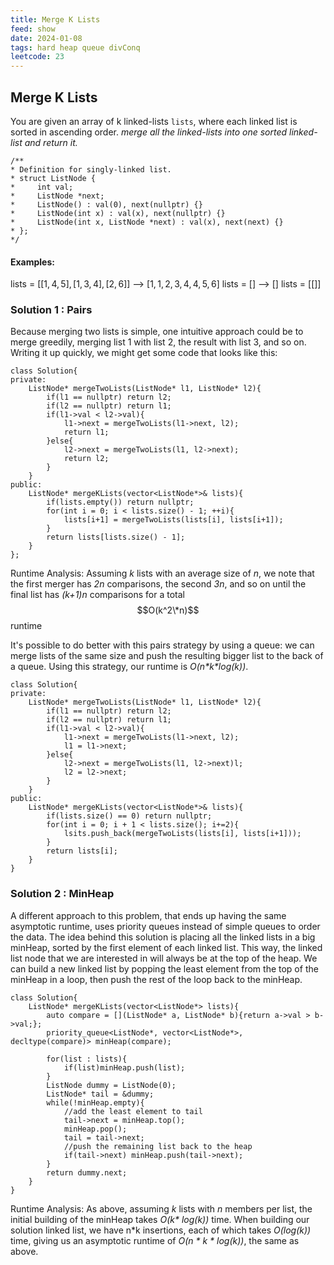 ```yaml
---
title: Merge K Lists
feed: show
date: 2024-01-08
tags: hard heap queue divConq
leetcode: 23
---
```


## Merge K Lists
You are given an array of k linked-lists `lists`, where each linked list is sorted in ascending order.
*merge all the linked-lists into one sorted linked-list and return it.*

```
/**
* Definition for singly-linked list.
* struct ListNode {
*     int val;
*     ListNode *next;
*     ListNode() : val(0), next(nullptr) {}
*     ListNode(int x) : val(x), next(nullptr) {}
*     ListNode(int x, ListNode *next) : val(x), next(next) {}
* };
*/
```

#### Examples:
lists = $[[1, 4, 5], [1, 3, 4], [2, 6]]$ -->  $[1, 1, 2, 3, 4, 4, 5, 6]$
lists = $[]$ --> $[]$
lists = $[[]]$

### Solution 1 : Pairs
Because merging two lists is simple, one intuitive approach could be to merge greedily, merging list 1 with list 2, the result with list 3, and so on. Writing it up quickly, we might get some code that looks like this:

```
class Solution{
private:
	ListNode* mergeTwoLists(ListNode* l1, ListNode* l2){
		if(l1 == nullptr) return l2;
		if(l2 == nullptr) return l1;
		if(l1->val < l2->val){
			l1->next = mergeTwoLists(l1->next, l2);
			return l1;
		}else{
			l2->next = mergeTwoLists(l1, l2->next);
			return l2;
		}
	}
public:
	ListNode* mergeKLists(vector<ListNode*>& lists){
		if(lists.empty()) return nullptr;
		for(int i = 0; i < lists.size() - 1; ++i){
			lists[i+1] = mergeTwoLists(lists[i], lists[i+1]);
		}
		return lists[lists.size() - 1];
	}
};
```

Runtime Analysis: Assuming *k* lists with an average size of *n*, we note that the first merger has *2n* comparisons, the second *3n*, and so on until the final list has *(k+1)n* comparisons for  a total $$O(k^2\*n)$$ runtime

It's possible to do better with this pairs strategy by using a queue: we can merge lists of the same size and push the resulting bigger list to the back of a queue. Using this strategy, our runtime is *O(n\*k\*log(k))*.

```
class Solution{
private:
	ListNode* mergeTwoLists(ListNode* l1, ListNode* l2){
		if(l1 == nullptr) return l2;
		if(l2 == nullptr) return l1;
		if(l1->val < l2->val){
			l1->next = mergeTwoLists(l1->next, l2);
			l1 = l1->next;
		}else{
			l2->next = mergeTwoLists(l1, l2->next)l;
			l2 = l2->next;
		}
	}
public:
	ListNode* mergeKLists(vector<ListNode*>& lists){
		if(lists.size() == 0) return nullptr;
		for(int i = 0; i + 1 < lists.size(); i+=2){
			lsits.push_back(mergeTwoLists(lists[i], lists[i+1]));
		}
		return lists[i];
	}
}
```

### Solution 2 : MinHeap

A different approach to this problem, that ends up having the same asymptotic runtime, uses priority queues instead of simple queues to order the data. The idea behind this solution is placing all the linked lists in a big minHeap, sorted by the first element of each linked list. This way, the linked list node that we are interested in will always be at the top of the heap. We can build a new linked list by popping the least element from the top of the minHeap in a loop, then push the rest of the loop back to the minHeap.

```
class Solution{
	ListNode* mergeKLists(vector<ListNode*> lists){
		auto compare = [](ListNode* a, ListNode* b){return a->val > b->val;};
		priority_queue<ListNode*, vector<ListNode*>, decltype(compare)> minHeap(compare);
		
		for(list : lists){
			if(list)minHeap.push(list);
		}
		ListNode dummy = ListNode(0);
		ListNode* tail = &dummy;
		while(!minHeap.empty){
			//add the least element to tail
			tail->next = minHeap.top();
			minHeap.pop();
			tail = tail->next;
			//push the remaining list back to the heap
			if(tail->next) minHeap.push(tail->next);
		}
		return dummy.next;
	}
}
```

Runtime Analysis:
As above, assuming *k* lists with *n* members per list, the initial building of the minHeap takes *O(k\* log(k))* time. When building our solution linked list, we have n\*k insertions, each of which takes *O(log(k))* time, giving us an asymptotic runtime of *O(n \* k \* log(k))*, the same as above.